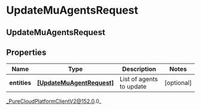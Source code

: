 # UpdateMuAgentsRequest

## UpdateMuAgentsRequest

## Properties

|Name | Type | Description | Notes|
|------------ | ------------- | ------------- | -------------|
| **entities** | [**[UpdateMuAgentRequest]**](UpdateMuAgentRequest) | List of agents to update | [optional] |



_PureCloudPlatformClientV2@152.0.0_
